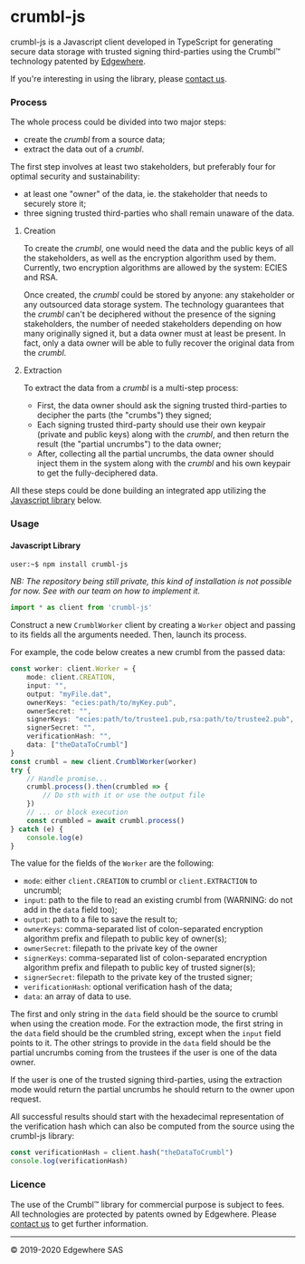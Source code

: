 # crumbl-js

crumbl-js is a Javascript client developed in TypeScript for generating secure data storage with trusted signing third-parties using the Crumbl&trade; technology patented by [Edgewhere](https://www.edgewhere.fr).

If you're interesting in using the library, please [contact us](mailto:contact@edgewhere.fr).

### Process ###

The whole process could be divided into two major steps:
* create the _crumbl_ from a source data;
* extract the data out of a _crumbl_.

The first step involves at least two stakeholders, but preferably four for optimal security and sustainability:
* at least one "owner" of the data, ie. the stakeholder that needs to securely store it;
* three signing trusted third-parties who shall remain unaware of the data.

1. Creation

    To create the _crumbl_, one would need the data and the public keys of all the stakeholders, as well as the encryption algorithm used by them.
    Currently, two encryption algorithms are allowed by the system: ECIES and RSA.

    Once created, the _crumbl_ could be stored by anyone: any stakeholder or any outsourced data storage system. 
    The technology guarantees that the _crumbl_ can't be deciphered without the presence of the signing stakeholders, the number of needed stakeholders depending on how many originally signed it, but a data owner must at least be present. In fact, only a data owner will be able to fully recover the original data from the _crumbl_.

2. Extraction

    To extract the data from a _crumbl_ is a multi-step process:
    * First, the data owner should ask the signing trusted third-parties to decipher the parts (the "crumbs") they signed;
    * Each signing trusted third-party should use their own keypair (private and public keys) along with the _crumbl_, and then return the result (the "partial uncrumbs") to the data owner;
    * After, collecting all the partial uncrumbs, the data owner should inject them in the system along with the _crumbl_ and his own keypair to get the fully-deciphered data.


All these steps could be done building an integrated app utilizing the [Javascript library](#javascript-library) below.


### Usage ###

#### Javascript Library ####

```console
user:~$ npm install crumbl-js
```
_NB: The repository being still private, this kind of installation is not possible for now. See with our team on how to implement it._

```typescript
import * as client from 'crumbl-js'
```

Construct a new `CrumblWorker` client by creating a `Worker` object and passing to its fields all the arguments needed.
Then, launch its process.

For example, the code below creates a new crumbl from the passed data:
```typescript
const worker: client.Worker = {
    mode: client.CREATION,
    input: "",
    output: "myFile.dat",
    ownerKeys: "ecies:path/to/myKey.pub",
    ownerSecret: "",
    signerKeys: "ecies:path/to/trustee1.pub,rsa:path/to/trustee2.pub",
    signerSecret: "",
    verificationHash: "",
    data: ["theDataToCrumbl"]
}
const crumbl = new client.CrumblWorker(worker)
try {
    // Handle promise...
    crumbl.process().then(crumbled => {
        // Do sth with it or use the output file
    })
    // ... or block execution
    const crumbled = await crumbl.process()
} catch (e) {
    console.log(e)
}
```

The value for the fields of the `Worker` are the following:
* `mode`: either `client.CREATION` to crumbl or `client.EXTRACTION` to uncrumbl;
* `input`: path to the file to read an existing crumbl from (WARNING: do not add in the `data` field too);
* `output`: path to a file to save the result to;
* `ownerKeys`: comma-separated list of colon-separated encryption algorithm prefix and filepath to public key of owner(s);
* `ownerSecret`: filepath to the private key of the owner
* `signerKeys`: comma-separated list of colon-separated encryption algorithm prefix and filepath to public key of trusted signer(s);
* `signerSecret`: filepath to the private key of the trusted signer;
* `verificationHash`: optional verification hash of the data;
* `data`: an array of data to use.

The first and only string in the `data` field should be the source to crumbl when using the creation mode.
For the extraction mode, the first string in the `data` field should be the crumbled string, except when the `input` field points to it.
The other strings to provide in the `data` field should be the partial uncrumbs coming from the trustees if the user is one of the data owner.

If the user is one of the trusted signing third-parties, using the extraction mode would return the partial uncrumbs he should return to the owner upon request.

All successful results should start with the hexadecimal representation of the verification hash which can also be computed from the source using the crumbl-js library:
```typescript
const verificationHash = client.hash("theDataToCrumbl")
console.log(verificationHash)
```


### Licence ###

The use of the Crumbl&trade; library for commercial purpose is subject to fees. All technologies are protected by patents owned by Edgewhere.
Please [contact us](mailto:contact@edgehere.fr) to get further information.


<hr />
&copy; 2019-2020 Edgewhere SAS